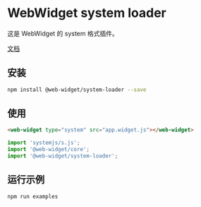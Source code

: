 # WebWidget system loader

这是 WebWidget 的 system 格式插件。

[文档](https://web-widget.js.org/docs/container/plugins/system-loader/)

## 安装

```bash
npm install @web-widget/system-loader --save
```

## 使用

```html
<web-widget type="system" src="app.widget.js"></web-widget>
```

```js
import 'systemjs/s.js';
import '@web-widget/core';
import '@web-widget/system-loader';
```

## 运行示例

```bash
npm run examples
```
